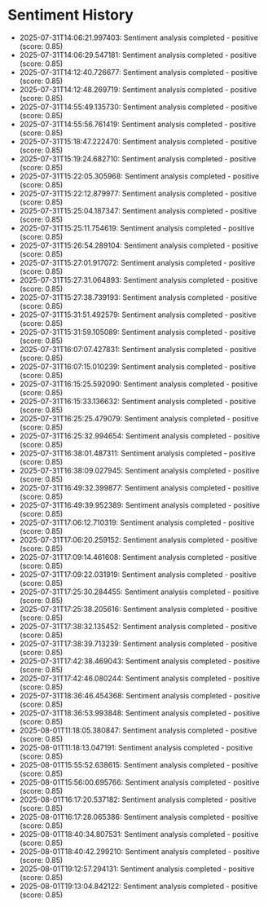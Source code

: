 # Sentiment History

- 2025-07-31T14:06:21.997403: Sentiment analysis completed - positive (score: 0.85)
- 2025-07-31T14:06:29.547181: Sentiment analysis completed - positive (score: 0.85)
- 2025-07-31T14:12:40.726677: Sentiment analysis completed - positive (score: 0.85)
- 2025-07-31T14:12:48.269719: Sentiment analysis completed - positive (score: 0.85)
- 2025-07-31T14:55:49.135730: Sentiment analysis completed - positive (score: 0.85)
- 2025-07-31T14:55:56.761419: Sentiment analysis completed - positive (score: 0.85)
- 2025-07-31T15:18:47.222470: Sentiment analysis completed - positive (score: 0.85)
- 2025-07-31T15:19:24.682710: Sentiment analysis completed - positive (score: 0.85)
- 2025-07-31T15:22:05.305968: Sentiment analysis completed - positive (score: 0.85)
- 2025-07-31T15:22:12.879977: Sentiment analysis completed - positive (score: 0.85)
- 2025-07-31T15:25:04.187347: Sentiment analysis completed - positive (score: 0.85)
- 2025-07-31T15:25:11.754619: Sentiment analysis completed - positive (score: 0.85)
- 2025-07-31T15:26:54.289104: Sentiment analysis completed - positive (score: 0.85)
- 2025-07-31T15:27:01.917072: Sentiment analysis completed - positive (score: 0.85)
- 2025-07-31T15:27:31.064893: Sentiment analysis completed - positive (score: 0.85)
- 2025-07-31T15:27:38.739193: Sentiment analysis completed - positive (score: 0.85)
- 2025-07-31T15:31:51.492579: Sentiment analysis completed - positive (score: 0.85)
- 2025-07-31T15:31:59.105089: Sentiment analysis completed - positive (score: 0.85)
- 2025-07-31T16:07:07.427831: Sentiment analysis completed - positive (score: 0.85)
- 2025-07-31T16:07:15.010239: Sentiment analysis completed - positive (score: 0.85)
- 2025-07-31T16:15:25.592090: Sentiment analysis completed - positive (score: 0.85)
- 2025-07-31T16:15:33.136632: Sentiment analysis completed - positive (score: 0.85)
- 2025-07-31T16:25:25.479079: Sentiment analysis completed - positive (score: 0.85)
- 2025-07-31T16:25:32.994654: Sentiment analysis completed - positive (score: 0.85)
- 2025-07-31T16:38:01.487311: Sentiment analysis completed - positive (score: 0.85)
- 2025-07-31T16:38:09.027945: Sentiment analysis completed - positive (score: 0.85)
- 2025-07-31T16:49:32.399877: Sentiment analysis completed - positive (score: 0.85)
- 2025-07-31T16:49:39.952389: Sentiment analysis completed - positive (score: 0.85)
- 2025-07-31T17:06:12.710319: Sentiment analysis completed - positive (score: 0.85)
- 2025-07-31T17:06:20.259152: Sentiment analysis completed - positive (score: 0.85)
- 2025-07-31T17:09:14.461608: Sentiment analysis completed - positive (score: 0.85)
- 2025-07-31T17:09:22.031919: Sentiment analysis completed - positive (score: 0.85)
- 2025-07-31T17:25:30.284455: Sentiment analysis completed - positive (score: 0.85)
- 2025-07-31T17:25:38.205616: Sentiment analysis completed - positive (score: 0.85)
- 2025-07-31T17:38:32.135452: Sentiment analysis completed - positive (score: 0.85)
- 2025-07-31T17:38:39.713239: Sentiment analysis completed - positive (score: 0.85)
- 2025-07-31T17:42:38.469043: Sentiment analysis completed - positive (score: 0.85)
- 2025-07-31T17:42:46.080244: Sentiment analysis completed - positive (score: 0.85)
- 2025-07-31T18:36:46.454368: Sentiment analysis completed - positive (score: 0.85)
- 2025-07-31T18:36:53.993848: Sentiment analysis completed - positive (score: 0.85)
- 2025-08-01T11:18:05.380847: Sentiment analysis completed - positive (score: 0.85)
- 2025-08-01T11:18:13.047191: Sentiment analysis completed - positive (score: 0.85)
- 2025-08-01T15:55:52.638615: Sentiment analysis completed - positive (score: 0.85)
- 2025-08-01T15:56:00.695766: Sentiment analysis completed - positive (score: 0.85)
- 2025-08-01T16:17:20.537182: Sentiment analysis completed - positive (score: 0.85)
- 2025-08-01T16:17:28.065386: Sentiment analysis completed - positive (score: 0.85)
- 2025-08-01T18:40:34.807531: Sentiment analysis completed - positive (score: 0.85)
- 2025-08-01T18:40:42.299210: Sentiment analysis completed - positive (score: 0.85)
- 2025-08-01T19:12:57.294131: Sentiment analysis completed - positive (score: 0.85)
- 2025-08-01T19:13:04.842122: Sentiment analysis completed - positive (score: 0.85)
